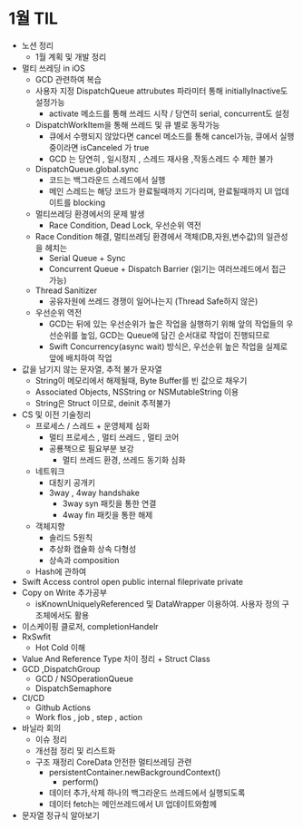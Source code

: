 # 1월 TIL
* 노션 정리
  * 1월 계획 및 개발 정리
* 멀티 쓰레딩 in iOS
  * GCD 관련하여 복습
  * 사용자 지정 DispatchQueue attrubutes 파라미터 통해 initiallyInactive도 설정가능
    * activate 메소드를 통해 쓰레드 시작 / 당연히 serial, concurrent도 설정
  * DispatchWorkItem을 통해 쓰레드 및 큐 별로 동작가능
    * 큐에서 수행되지 않았다면 cancel 메소드를 통해 cancel가능, 큐에서 실행중이라면 isCanceled 가 true
    * GCD 는 당연히 , 일시정지 , 스레드 재사용 ,작동스레드 수 제한 불가
  * DispatchQueue.global.sync
    * 코드는 백그라운드 스레드에서 실행
    * 메인 스레드는 해당 코드가 완료될때까지 기다리며, 완료될때까지 UI 업데이트를 blocking
  * 멀티쓰레딩 환경에서의 문제 발생
    * Race Condition, Dead Lock, 우선순위 역전
  * Race Condition 해결, 멀티쓰레딩 환경에서 객체(DB,자원,변수값)의 일관성을 헤치는
    * Serial Queue + Sync
    * Concurrent Queue + Dispatch Barrier (읽기는 여러쓰레드에서 접근 가능)
  * Thread Sanitizer
    * 공유자원에 쓰레드 경쟁이 일어나는지 (Thread Safe하지 않은)
  * 우선순위 역전
    * GCD는 뒤에 있는 우선순위가 높은 작업을 실행하기 위해 앞의 작업들의 우선순위를 높임, GCD는 Queue에 담긴 순서대로 작업이 진행되므로
    * Swift Concurrency(async wait) 방식은, 우선순위 높은 작업을 실제로 앞에 배치하여 작업
* 값을 남기지 않는 문자열, 추적 불가 문자열
  * String이 메모리에서 해제될때, Byte Buffer를 빈 값으로 채우기
  * Associated Objects, NSString or NSMutableString 이용
  * String은 Struct 이므로, deinit 추적불가
* CS 및 이전 기술정리
  * 프로세스 / 스레드 + 운영체제 심화
    * 멀티 프로세스 , 멀티 쓰레드 , 멀티 코어
    * 공룡책으로 필요부분 보강
      * 멀티 쓰레드 환경, 쓰레드 동기화 심화
  * 네트워크
    * 대칭키 공개키
    * 3way , 4way handshake
      * 3way syn 패킷을 통한 연결
      * 4way fin 패킷을 통한 해제
  * 객체지향
    * 솔리드 5원칙
    * 추상화 캡슐화 상속 다형성
    * 상속과 composition
  * Hash에 관하여
* Swift Access control open public internal fileprivate private 
* Copy on Write 추가공부
  * isKnownUniquelyReferenced 및 DataWrapper 이용하여. 사용자 정의 구조체에서도 활용
* 이스케이핑 클로저, completionHandelr
* RxSwfit
  * Hot Cold 이해
* Value And Reference Type 차이 정리 + Struct Class
* GCD ,DispatchGroup
  * GCD / NSOperationQueue
  * DispatchSemaphore
* CI/CD
  * Github Actions
  * Work flos , job , step , action
* 바닐라 회의
  * 이슈 정리
  * 개선점 정리 및 리스트화
  * 구조 재정리 CoreData 안전한 멀티쓰레딩 관련
    * persistentContainer.newBackgroundContext()
      * perform()
    * 데이터 추가,삭제 하나의 백그라운드 쓰레드에서 실행되도록
    * 데이터 fetch는 메인쓰레드에서 UI 업데이트와함께
* 문자열 정규식 알아보기